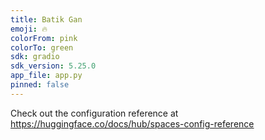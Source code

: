 ```yaml
---
title: Batik Gan
emoji: 🔥
colorFrom: pink
colorTo: green
sdk: gradio
sdk_version: 5.25.0
app_file: app.py
pinned: false
---
```


Check out the configuration reference at https://huggingface.co/docs/hub/spaces-config-reference
